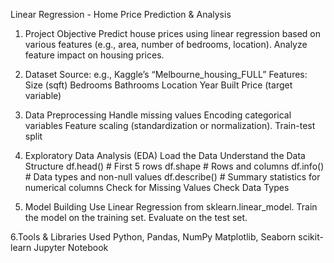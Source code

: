 Linear Regression - Home Price Prediction & Analysis
1. Project Objective
Predict house prices using linear regression based on various features (e.g., area, number of bedrooms, location).
Analyze feature impact on housing prices.

2. Dataset
Source: e.g., Kaggle’s “Melbourne_housing_FULL”
Features:
Size (sqft)
Bedrooms
Bathrooms
Location
Year Built
Price (target variable)

3. Data Preprocessing
Handle missing values
Encoding categorical variables 
Feature scaling (standardization or normalization).
Train-test split

4. Exploratory Data Analysis (EDA)
Load the Data
Understand the Data Structure
df.head()         # First 5 rows
df.shape          # Rows and columns
df.info()         # Data types and non-null values
df.describe()     # Summary statistics for numerical columns
Check for Missing Values
Check Data Types

5. Model Building
Use Linear Regression from sklearn.linear_model.
Train the model on the training set.
Evaluate on the test set.

6.Tools & Libraries Used
Python, Pandas, NumPy
Matplotlib, Seaborn
scikit-learn
Jupyter Notebook


